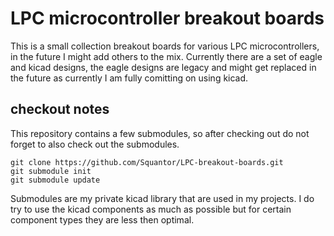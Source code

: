 # LPC microcontroller breakout boards
This is a small collection breakout boards for various LPC microcontrollers, in the future I might add others to the mix. Currently there are a set of eagle and kicad designs, the eagle designs are legacy and might get replaced in the future as currently I am fully comitting on using kicad.
## checkout notes
This repository contains a few submodules, so after checking out do not forget to also check out the submodules.
```
git clone https://github.com/Squantor/LPC-breakout-boards.git
git submodule init
git submodule update
```
Submodules are my private kicad library that are used in my projects. I do try to use the kicad components as much as possible but for certain component types they are less then optimal.


